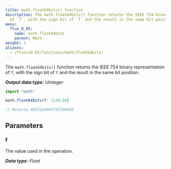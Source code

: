 ```yaml
---
title: math.float64bits() function
description: The math.float64bits() function returns the IEEE 754 binary representation
  of `f`, with the sign bit of `f` and the result in the same bit position.
menu:
  flux_0_65:
    name: math.float64bits
    parent: Math
weight: 1
aliases:
  - /flux/v0.65/functions/math/float64bits/
---
```


The `math.float64bits()` function returns the IEEE 754 binary representation of `f`, with the sign bit of `f` and the result in the same bit position.

_**Output data type:** UInteger_

```js
import "math"

math.float64bits(f: 1234.56)

// Returns 4653144467747100426
```

## Parameters

### f
The value used in the operation.

_**Data type:** Float_
